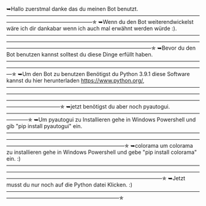 
➥Hallo zuerstmal danke das du meinen Bot benutzt.
————————————————————————————————————————————————————✯
➥Wenn du den Bot weiterendwickelst wäre ich dir dankabar wenn ich auch mal erwähnt werden würde :).
———————————————————————————————————————————————————————————————————————————————————————————————————✯
➥Bevor du den Bot benutzen kannst solltest du diese Dinge erfüllt haben.
—————————————————————————————————————————————————————————————————————————✯
➥Um den Bot zu benutzen Benötigst du Python 3.9.1 diese Software kannst du hier herunterladen https://www.python.org/, 
——————————————————————————————————————————————————————————————————————————————————————————————————————————————————————✯
➥jetzt benötigst du aber noch pyautogui.
————————————————————————————————————————✯
➥Um pyautogui zu Installieren gehe in Windows Powershell und gib  "pip install pyautogui" ein.
——————————————————————————————————————————————————————————————————————————————————————————————✯
➥colorama um colorama zu installieren gehe in Windows Powershell und gebe "pip install colorama" ein. :)
—————————————————————————————————————————————————————————————————————————————————————————————————————✯
➥Jetzt musst du nur noch auf die Python datei Klicken. :)
—————————————————————————————————————————————————————————✯
